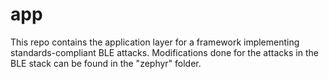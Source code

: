 # app
This repo contains the application layer for a framework implementing standards-compliant BLE attacks. Modifications done for the attacks in the BLE stack can be found in the "zephyr" folder.
